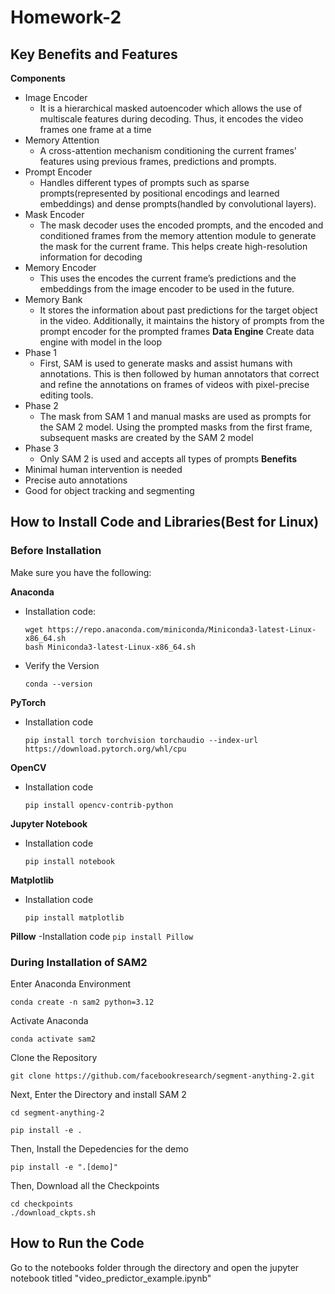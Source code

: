 # Homework-2
## Key Benefits and Features
**Components**
- Image Encoder
    - It is a hierarchical masked autoencoder which allows the use of multiscale features during decoding. Thus, it encodes the video frames one frame at a time
- Memory Attention
    - A cross-attention mechanism conditioning the current frames' features using previous frames, predictions and prompts.
- Prompt Encoder
    - Handles different types of prompts such as sparse prompts(represented by positional encodings and learned embeddings) and dense prompts(handled by convolutional layers).
- Mask Encoder
    - The mask decoder uses the encoded prompts, and the encoded and conditioned frames from the memory attention module to generate the mask for the current frame. This helps create high-resolution information for decoding
- Memory Encoder
    - This uses the encodes the current frame’s predictions and the embeddings from the image encoder to be used in the future.
- Memory Bank
    - It stores the information about past predictions for the target object in the video. Additionally, it maintains the history of prompts from the prompt encoder for the prompted frames
**Data Engine**
Create data engine with model in the loop
- Phase 1
   - First, SAM is used to generate masks and assist humans with annotations. This is then followed by human annotators that correct and refine the annotations on frames of videos  with pixel-precise editing tools.
- Phase 2
    - The mask from SAM 1 and manual masks are used as prompts for the SAM 2 model. Using the prompted masks from the first frame, subsequent masks are created by the SAM 2 model
- Phase 3
    - Only SAM 2 is used and accepts all types of prompts
**Benefits**
- Minimal human intervention is needed
- Precise auto annotations
- Good for object tracking and segmenting
## How to Install Code and Libraries(Best for Linux)
### Before Installation ###
Make sure you have the following:

**Anaconda**
- Installation code:
    ```
    wget https://repo.anaconda.com/miniconda/Miniconda3-latest-Linux-x86_64.sh
    bash Miniconda3-latest-Linux-x86_64.sh
    ```
- Verify the Version
    ```
    conda --version
    ```
**PyTorch**
- Installation code
    ```
    pip install torch torchvision torchaudio --index-url https://download.pytorch.org/whl/cpu
    ```
**OpenCV**
- Installation code
    ```
    pip install opencv-contrib-python
    ```
**Jupyter Notebook**
- Installation code
    ```
    pip install notebook
    ```
**Matplotlib**
- Installation code
    ```
    pip install matplotlib
    ```
**Pillow**
-Installation code
    ```
    pip install Pillow
    ```
### During Installation of SAM2 ###
Enter Anaconda Environment
```
conda create -n sam2 python=3.12
```
Activate Anaconda
```
conda activate sam2
```
Clone the Repository
```
git clone https://github.com/facebookresearch/segment-anything-2.git
```
Next, Enter the Directory and install SAM 2
```	
cd segment-anything-2
```
```	
pip install -e .
```
Then, Install the Depedencies for the demo
```
pip install -e ".[demo]"

```
Then, Download all the Checkpoints

```
cd checkpoints
./download_ckpts.sh
```

## How to Run the Code
Go to the notebooks folder through the directory and open the jupyter notebook titled "video_predictor_example.ipynb"




